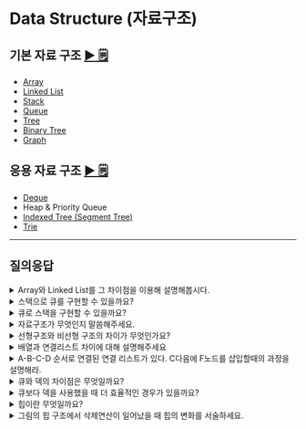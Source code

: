# Data Structure (자료구조)

## 기본 자료 구조 [▶︎ 🗒](basic.md)

- [Array](basic.md#array-배열)
- [Linked List](basic.md#linked-list-연결-리스트)
- [Stack](basic.md#stack-스택)
- [Queue](basic.md#queue-큐)
- [Tree](basic.md#tree-트리)
- [Binary Tree](basic.md#binary-tree-이진-트리)
- [Graph](basic.md#graph-그래프)

## 응용 자료 구조 [▶︎ 🗒](advanced.md)

- [Deque](advanced.md#deque-덱)
- Heap & Priority Queue
- [Indexed Tree (Segment Tree)](advanced.md#세그먼트-트리-indexed-tree--segment-tree)
- [Trie](advanced.md#trie-트라이)

---

## 질의응답

<details>
<summary>Array와 Linked List를 그 차이점을 이용해 설명해봅시다.</summary>

- 데이터 접근 속도
  - Array는 인덱스를 통한 Random Access를 지원하므로 시간 복잡도 O(1)로 빠르게 찾을 수 있다.
  - LinkedList는 순차 접근 방식을 사용하므로 시간 복잡도 O(N)이 걸린다.
- 데이터의 삽입/삭제 속도
  - Array는 데이터를 중간이나 맨 앞에 삽입/삭제하는 경우 shift가 필요하므로 데이터가 많을수록 비효율적이다.
  - LinkedList는 중간 삽입/삭제는 똑같이 O(N)의 시간 복잡도를 갖지만, 맨 앞 또는 뒤에 삽입할 경우 O(1)의 시간복잡도를 갖는다.
  - 다만 LinkedList는 데이터 삽입/삭제마다 메모리 할당/해제가 일어나므로 시간복잡도는 빠를지라도 시스템 콜(System Call)에 있어서 Array보다 더 시간이 걸린다.
- 메모리 할당
  - Array는 정적 메모리 할당이 이루어진다. (Compile time)
  - LinkedList는 동적 메모리 할당이 이루어진다. (Runtime)
  - Array의 경우 데이터 삽입 시 모든 공간이 다 차버렸다면 새로운 메모리 공간이 필요하지만 LinkedList는 동적으로 할당받을 수 있다.

데이터 삽입/삭제가 빈번하다면 LinkedList를 사용하는 것이 좋고, 데이터 접근 속도가 중요하다면 Array를 사용하는 것이 좋다.

</details>

<details>
<summary>스택으로 큐를 구현할 수 있을까요?</summary>
네. 2개의 스택을 이용하여 구현할 수 있습니다. Enqueue 연산은 첫번째 스택에 원소를 추가하면 됩니다. Dequeue 연산은 두번째 스택을 이용합니다. 우선 두번째 스택이 비어있다면 첫번째 스택이 빌 때까지 첫번째 스택의 원소를 pop하고 두번째 스택에 push하는 것을 반복합니다. 그리고 두번째 스택이 비어있지 않다면 두번째 스택의 원소를 pop하면 됩니다.
</details>

<details>
<summary>큐로 스택을 구현할 수 있을까요?</summary>
네. 2개의 큐를 이용하여 구현할 수 있습니다. `push` 연산은 첫번째 큐에 원소를 추가하기 전에 첫번째 큐가 빌때까지 두번째 큐로 값을 옮겨줍니다. 그 후 첫번째 큐에 원소를 추가하고 두번째 큐에서 다시 첫번째 큐로 빌때까지 원소들을 전부 다시 옮겨줍니다. 쉽게 말하자면 원소를 추가할 때마다 원소들의 위치를 스택에 맞게 변경시키는 것입니다. `pop` 연산은 첫번째 큐에서 dequeue만 하면 됩니다.
</details>

<!-- Data Structure study 질의응답 정리 -->


<details>
<summary>자료구조가 무엇인지 말씀해주세요.</summary>
  
자료구조는 컴퓨터 과학에서 `효율적인 접근 및 수정`을 가능케 하는 자료의 조직, 관리, 저장을 의미한다.   
더 정확히 말해, 자료 구조는 데이터 값의 모임, 또 데이터 간의 관계, 그리고 데이터에 적용할 수 있는 함수나 명령을 의미한다.
</details>

<details>
<summary>선형구조와 비선형 구조의 차이가 무엇인가요?</summary>

자료구조는 저장되는 데이터의 형태에 따라 구분되며, 선형구조는 데이터가 일렬로 나열되어있고, 비선형 구조는 데이터가 특정한 형태를 띄고 있다.
</details>

<details>
<summary>배열과 연결리스트 차이에 대해 설명해주세요</summary>
  
배열은 동일한 자료형의 데이터를 일렬로 나열한 자료구조로서, 데이터 접근이 용이하나 데이터의 삽입과 삭제가 어렵다. 
연결리스트는 각 노드가 데이터와 포인터를 가지고 일렬로 연결된 자료구조로서, 데이터의 접근이 O(n)으로 느리지만 데이터의 삽입과 삭제가 용이하다.
</details>

<details>
<summary>A-B-C-D 순서로 연결된 연결 리스트가 있다. C다음에 F노드를 삽입할때의 과정을 설명해라.</summary>
  
1.F의 next node를 C의 next node인 D로 설정한다.
`A-B-C-D`
`F-D`

2. C의 next node를 F로 설정한다.
`A-B-C-F-D`

</details>

<details>
<summary>큐와 덱의 차이점은 무엇일까요?</summary>
  
`큐` 는 front에서만 output이 발생하고 rear에서만 input이 발생하는 입출력의 방향이 제한되어 있는 자료구조이다.
  반면 `덱` 은 양방향에서 입출력이 가능하다. 
</details>

<details>
<summary>큐보다 덱을 사용했을 때 더 효율적인 경우가 있을까요?</summary>
  
스케줄링 알고리즘을 수행할 때 스케줄링이 복잡해질수록 덱이 더 효율적으로 동작한다.  
즉, 우선순위를 관리하는 데 있어 스택과 큐에 비해 이점을 갖는다.
예를 들어 오래된 프로세스에 우선순위를 주고 싶다면 앞에 있는 프로세스를 빼내야하는데 이는 스택에서 불가능하고 최근에 들어온 프로세스에 우선순위를 두고 싶다면 큐에서 불가능하다.  
반면 덱은 두 경우 모두에서 사용 가능하다.
</details>

<details>

<details>
<summary>트리라는 자료구조가 무엇인지 간략하게 한줄로 설명해보세요.</summary>
  
자료들 사이의 계층적 관계를 나타내는데 사용하는 자료구조로 부모-자식관계로 표현합니다.
</details>

<details>
<summary>트리의 용어중 '깊이' 라는 용어의 정의는 무엇인가?</summary>
  
루트 노드에서 해당노드까지 도달하는데 사용하는 간선의 개수며, 루트노드의 깊이는 0입니다.
</details>

<details>
<summary>포화 이진트리와 완전이진트리의 차이점은 무엇인가?</summary>
  
포화 이진 트리(Perfect Binary Tree) : 정 이진트리(Full Binary Tree)에서 모든 단말 노드의 깊이가 같은 이진트리
완전 이진 트리(Complete Binary Tree) : 마지막 레벨은 노드가 왼쪽에 몰려있고, 마지막 레벨을 제외하면 포화이진트리(Perfect Binary Tree) 구조를 띄고 있음
</details>

<details>
<summary>트리의 순회에 대해 알고있는것 한가지 말해주세요</summary>
  
전위 순회(Pre-order)  : __현재 노드 방문__ -> 왼쪽 자식 탐색 -> 오른쪽 자식 탐색
중위 순회(In-order)   : 왼쪽 자식 탐색 -> __현재 노드 방문__ -> 오른쪽 자식 탐색
후위 순회(Post-order) : 왼쪽 자식 탐색 -> 오른쪽 자식 탐색 -> __현재노드 방문__
</details>

<details>
<summary>구간합을 푸려고 할때 누적합으로 풀려한다. 단점은 무엇이며 그에 비해 인덱스 트리가 갖는 장점을 시간복잡도를 들어 설명해라</summary>
  
누적합으로 풀 경우 누적합을 구하는데 O(N), 이를 M번 수행하면 O(MN)이 걸린다. 하지만 인덱스 트리를 사용할 경우 누적합을 구하는데 O(logN)이 걸리므로, 이를 M번 수행하면 O(MlogN)이 걸리기에 구간합을 여러차례 구하는 중간에 배열의 값이 바뀌는 경우 인덱스 트리가 적합하다.
</details>

<details>
<summary>인덱스 트리에서 삽입이 일어날때의 시간복잡도는 몇인가?</summary>
  
수행시간은 O(logN)이다.
</details>

<summary>힙이란 무엇일까요?</summary>
  
힙은 최댓값 및 최솟값을 찾아내는 연산을 빠르게 하기 위해 고안된 완전이진트리를 기본으로 한 자료구조로서 다음과 같은 힙 속성을 만족한다.  
A가 B의 부모노드 이면, A의 키값과 B의 키값 사이에는 대소관계가 성립한다.
최대 힙의 경우 `A > B`를 만족하고,  
최소 힙의 경우 `A < B`를 만족한다.
                     
이렇게 힙은 부모와 자식노드 간의 대소관계를 만족하는 `느슨한 정렬 상태`를 가진 자료구조이다. 
</details>
  
  <details>
<summary>그림의 힙 구조에서 삭제연산이 일어났을 때 힙의 변화를 서술하세요.</summary>
    
<img width="491" alt="스크린샷 2021-06-01 오전 11 47 16" src="https://user-images.githubusercontent.com/22493971/120898116-7b253f80-c664-11eb-9f84-39d795b36bff.png">

1. 루트 노드 값을 삭제한다. (44 삭제)  
2. 가장 마지막 리프노드를 루트 노드로 이동한다. (14가 루트 노드로 이동)  
3. Heapify 진행  
> Heapify란 루트노드부터 시작하여 힙의 구조를 만족할 때까지 부모/자식 노드 간 Swap연산을 하며 밑으로 내려가는 연산을 의미한다. 
    
     a. 현재 노드의 자식노드가 현재 노드보다 클 경우 SWAP한다. (14<->42) (14<->33)  

<img width="491" alt="ㅋㅋ" src="https://user-images.githubusercontent.com/22493971/120898448-defc3800-c665-11eb-95f1-76d75ad804fd.png">

</details>
